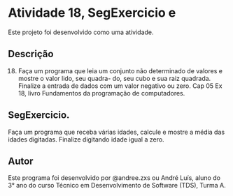 # Atividade 18, SegExercicio e 

Este projeto foi desenvolvido como uma atividade.

## Descrição

18. Faça um programa que leia um conjunto não determinado de valores e mostre o valor lido, seu quadra-
do, seu cubo e sua raiz quadrada. Finalize a entrada de dados com um valor negativo ou zero. Cap 05 Ex 18, livro Fundamentos da programação de computadores.

## SegExercicio. 
Faça um programa que receba várias idades, calcule e mostre a média das idades digitadas. Finalize digitando idade igual a zero. 

## Autor

Este programa foi desenvolvido por @andree.zxs ou André Luís, aluno do 3° ano do curso Técnico em Desenvolvimento de Software (TDS), Turma A.

